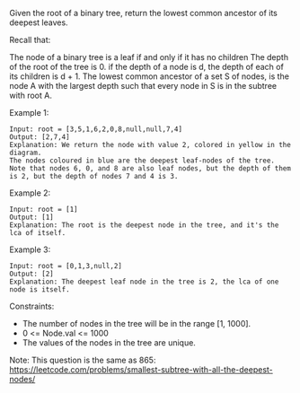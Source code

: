 Given the root of a binary tree, return the lowest common ancestor of its deepest leaves.

Recall that:

The node of a binary tree is a leaf if and only if it has no children
The depth of the root of the tree is 0. if the depth of a node is d, the depth of each of its children is d + 1.
The lowest common ancestor of a set S of nodes, is the node A with the largest depth such that every node in S is in the subtree with root A.
 

Example 1:
```
Input: root = [3,5,1,6,2,0,8,null,null,7,4]
Output: [2,7,4]
Explanation: We return the node with value 2, colored in yellow in the diagram.
The nodes coloured in blue are the deepest leaf-nodes of the tree.
Note that nodes 6, 0, and 8 are also leaf nodes, but the depth of them is 2, but the depth of nodes 7 and 4 is 3.
```

Example 2:
```
Input: root = [1]
Output: [1]
Explanation: The root is the deepest node in the tree, and it's the lca of itself.
```

Example 3:
```
Input: root = [0,1,3,null,2]
Output: [2]
Explanation: The deepest leaf node in the tree is 2, the lca of one node is itself.
```

Constraints:

- The number of nodes in the tree will be in the range [1, 1000].
- 0 <= Node.val <= 1000
- The values of the nodes in the tree are unique.
 

Note: This question is the same as 865: https://leetcode.com/problems/smallest-subtree-with-all-the-deepest-nodes/
